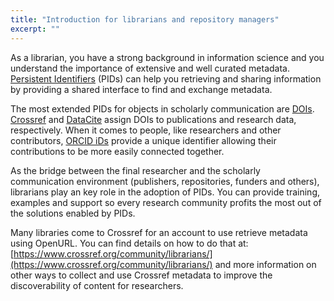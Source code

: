 ```yaml
---
title: "Introduction for librarians and repository managers"
excerpt: ""
---
```

As a librarian, you have a strong background in information science and you understand the importance of extensive and well curated metadata. [Persistent Identifiers](https://project-thor.readme.io/docs/introduction-to-persistent-identifiers) (PIDs) can help you retrieving and sharing information by providing a shared interface to find and exchange metadata.

The most extended PIDs for objects in scholarly communication are [DOIs](doc:what-is-a-doi). [Crossref](http://crossref.org/) and [DataCite](http://datacite.org) assign DOIs to publications and research data, respectively. When it comes to people, like researchers and other contributors, [ORCID iDs](doc:explaining-orcid) provide a unique identifier allowing their contributions to be more easily connected together. 

As the bridge between the final researcher and the scholarly communication environment (publishers, repositories, funders and others), librarians play an key role in the adoption of PIDs. You can provide training, examples and support so every research community profits the most out of the solutions enabled by PIDs.

Many libraries come to Crossref for an account to use retrieve metadata using OpenURL. You can find details on how to do that at: [https://www.crossref.org/community/librarians/](https://www.crossref.org/community/librarians/) and more information on other ways to collect and use Crossref metadata to improve the discoverability of content for researchers.